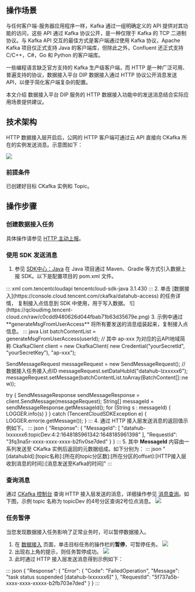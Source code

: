 ## 操作场景

与任何客户端-服务器应用程序一样，Kafka 通过一组明确定义的 API 提供对其功能的访问，这些 API 通过 Kafka 协议公开，是一种仅限于 Kafka 的 TCP 二进制协议。与 Kafka API 交互的最佳方式是客户端通过使用 Kafka 协议，Apache Kafka 项目仅正式支持 Java 的客户端库，但除此之外，Confluent 还正式支持 C/C++，C#，Go 和 Python 的客户端库。

一些编程语言缺乏官方支持的 Kafka 生产级客户端，而 HTTP 是一种广泛可用、普遍支持的协议，数据接入平台 DIP 数据接入通过 HTTP 协议公开消息发送 API，以便于简化客户端复杂的配置。

本文介绍 数据接入平台 DIP 服务的 HTTP 数据接入功能中的发送消息结合实际应用场景提供建议。

## 技术架构

HTTP 数据接入层开启后，公网的 HTTP 客户端可通过云 API 直接向 CKafka 所在的实例发送消息。示意图如下：

![](https://qcloudimg.tencent-cloud.cn/raw/37a35f97e9ede93e35b3a3567cc50884.jpg)

### 前提条件

已创建好目标 CKafka 实例和 Topic。

## 操作步骤

### 创建数据接入任务

具体操作请参见 [HTTP 主动上报](https://cloud.tencent.com/document/product/597/66017)。


### 使用 SDK 发送消息

1. 参见 [SDK中心：Java](https://cloud.tencent.com/document/sdk/Java) 在 Java 项目通过 Maven、Gradle 等方式引入数据上报 SDK。以下是配置项目的 pom.xml 文件。
<dx-codeblock>
:::  xml
<dependency>
    <groupId>com.tencentcloudapi</groupId>
    <artifactId>tencentcloud-sdk-java</artifactId>
    <version>3.1.430</version>
</dependency>
:::
</dx-codeblock>
2. 单击 [数据接入](https://console.cloud.tencent.com/ckafka/datahub-access) 的任务详情， 复制接入点信息到 SDK 中使用，用于写入数据。
![](https://qcloudimg.tencent-cloud.cn/raw/c0cdd9480626d044fbab71b63d35679e.png)
3. 示例中通过 **generateMsgFromUserAccess** 将所有要发送的消息组装起来，复制接入点信息。
<dx-codeblock>
:::  java
List<BatchContent> batchContentList = generateMsgFromUserAccess(userId);
// 其中 ap-xxx 为对应的云API地域简称
CkafkaClient client = new CkafkaClient(
   new Credential("yourSecretId", "yourSecretKey"), "ap-xxx");
   
SendMessageRequest messageRequest = new SendMessageRequest();
// 数据接入任务接入点ID
messageRequest.setDataHubId("datahub-lzxxxxx6");
messageRequest.setMessage(batchContentList.toArray(BatchContent[]::new));

try {
  SendMessageResponse sendMessageResponse = client.SendMessage(messageRequest);
  String[] messageId = sendMessageResponse.getMessageId();
  for (String s : messageId) {
	 LOGGER.info(s)
  }
} catch (TencentCloudSDKException e) {
  LOGGER.error(e.getMessage());
}
:::
</dx-codeblock>
4. 通过 HTTP 接入层发送消息的返回值示例如下。
<dx-codeblock>
:::  json
{
    "Response": {
        "MessageId": [
            "datahub-lxxxxxx6:topicDev:4:2:1648185961342:1648185961398"
        ],
        "RequestId": "3fq3na5r-xxxx-xxxx-xxxx-b2fiv0se7ded"
    }
}
:::
</dx-codeblock>
5. 其中 **MessageId** 内容由一系列发送至 CKafka 实例后返回的元数据组成。如下分别为：
<dx-codeblock>
:::  json
"[datahubId]:[topic名称]:[所在的topic分区数]:[所在分区的offset]:[HTTP接入层收到消息的时间]:[消息发送至Kafka的时间]"
:::
</dx-codeblock>


### 查询消息

通过 [CKafka 控制台](https://cloud.tencent.com/document/product/597/53176) 查询 HTTP 接入层发送的消息，详细操作参见 [消息查询](https://cloud.tencent.com/document/product/597/53176)。如下图，示例 topic 名称为 topicDev 的4号分区查询2号位点消息。
![](https://qcloudimg.tencent-cloud.cn/raw/9aa559445ddd6053bc6bcba0eceb9cbf.png)


### 任务暂停

当您发现数据接入任务影响了正常业务时，可以暂停数据接入。

1. 在 [数据接入](https://console.cloud.tencent.com/ckafka/datahub-access) 页面，单击目标任务的操作栏的**暂停**，可暂停任务。
![](https://qcloudimg.tencent-cloud.cn/raw/d41b251855cc6f057c4cdb2497069f19.png)
2. 出现右上角的提示，则任务暂停成功。
![](https://qcloudimg.tencent-cloud.cn/raw/417a61130eefa1d41ee1a29bfdb4a394.png)
3. 此时通过 HTTP 接入层发送消息得到示例如下：
<dx-codeblock>
:::  json
{
    "Response": {
        "Error": {
            "Code": "FailedOperation",
            "Message": "task status suspended [datahub-lxxxxxx6]"
        },
        "RequestId": "5f737a5b-xxxx-xxxx-xxxxx-b2fb703e7ded"
    }
}
:::
</dx-codeblock>


